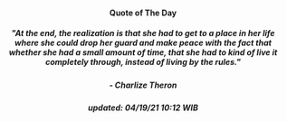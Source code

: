 <h4 align="center">Quote of The Day</h4>
<h5 align="center"><i>"At the end, the realization is that she had to get to a place in her life where she could drop her guard and make peace with the fact that whether she had a small amount of time, that she had to kind of live it completely through, instead of living by the rules."</i></h5>
<h5 align="center">- Charlize Theron</h5>


<h5 align="center"><i>updated:  04/19/21 10:12 WIB</i></h5>
